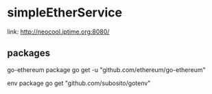 # simpleEtherService
link: http://neocool.iptime.org:8080/

## packages
go-ethereum package
go get -u "github.com/ethereum/go-ethereum"

env package
go get "github.com/subosito/gotenv"